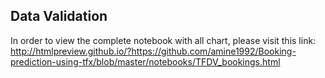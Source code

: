 ## Data Validation
In order to view the complete notebook with all chart, please visit this link:
http://htmlpreview.github.io/?https://github.com/amine1992/Booking-prediction-using-tfx/blob/master/notebooks/TFDV_bookings.html

